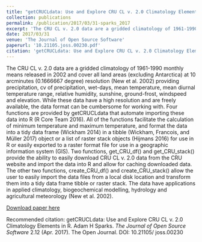 ```yaml
---
title: "getCRUCLdata: Use and Explore CRU CL v. 2.0 Climatology Elements in R"
collection: publications
permalink: /publication/2017/03/31-sparks_2017
excerpt: 'The CRU CL v. 2.0 data are a gridded climatology of 1961-1990 monthly means released in 2002 and cover all land areas (excluding Antarctica) at 10 arcminutes (0.1666667 degree) resolution (New et al. 2002) providing precipitation, cv of precipitation, wet-days, mean temperature, mean diurnal temperature range, relative humidity, sunshine, ground-frost, windspeed and elevation. While these data have a high resolution and are freely available, the data format can be cumbersome for working with. Four functions are provided by getCRUCLdata that automate importing these data into R (R Core Team 2016). All of the functions facilitate the calculation of minimum temperature and maximum temperature, and format the data into a tidy data frame (Wickham 2014) in a tibble (Wickham, Francois, and Müller 2017) object or a list of raster stack objects (Hijmans 2016) for use in R or easily exported to a raster format file for use in a geographic information system (GIS). Two functions, get_CRU_df() and get_CRU_stack() provide the ability to easily download CRU CL v. 2.0 data from the CRU website and import the data into R and allow for caching downloaded data. The other two functions, create_CRU_df() and create_CRU_stack() allow the user to easily import the data files from a local disk location and transform them into a tidy data frame tibble or raster stack. The data have applications in applied climatology, biogeochemical modelling, hydrology and agricultural meteorology (New et al. 2002).'
date: 2017/03/31
venue: 'The Journal of Open Source Software'
paperurl: '10.21105.joss.00230.pdf'
citation: 'getCRUCLdata: Use and Explore CRU CL v. 2.0 Climatology Elements in R. Adam H Sparks. <i>The Journal of Open Source Software</i> 2.12 (Apr. 2017). The Open Journal. DOI: 10.21105/ joss.00230'
---
```

The CRU CL v. 2.0 data are a gridded climatology of 1961-1990 monthly means released in 2002 and cover all land areas (excluding Antarctica) at 10 arcminutes (0.1666667 degree) resolution (New et al. 2002) providing precipitation, cv of precipitation, wet-days, mean temperature, mean diurnal temperature range, relative humidity, sunshine, ground-frost, windspeed and elevation. While these data have a high resolution and are freely available, the data format can be cumbersome for working with. Four functions are provided by getCRUCLdata that automate importing these data into R (R Core Team 2016). All of the functions facilitate the calculation of minimum temperature and maximum temperature, and format the data into a tidy data frame (Wickham 2014) in a tibble (Wickham, Francois, and Müller 2017) object or a list of raster stack objects (Hijmans 2016) for use in R or easily exported to a raster format file for use in a geographic information system (GIS). Two functions, get_CRU_df() and get_CRU_stack() provide the ability to easily download CRU CL v. 2.0 data from the CRU website and import the data into R and allow for caching downloaded data. The other two functions, create_CRU_df() and create_CRU_stack() allow the user to easily import the data files from a local disk location and transform them into a tidy data frame tibble or raster stack. The data have applications in applied climatology, biogeochemical modelling, hydrology and agricultural meteorology (New et al. 2002).

[Download paper here](10.21105.joss.00230.pdf)

Recommended citation: getCRUCLdata: Use and Explore CRU CL v. 2.0 Climatology Elements in R. Adam H Sparks. <i>The Journal of Open Source Software</i> 2.12 (Apr. 2017). The Open Journal. DOI: 10.21105/ joss.00230